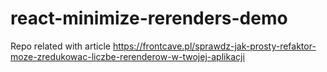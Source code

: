 # react-minimize-rerenders-demo
Repo related with article https://frontcave.pl/sprawdz-jak-prosty-refaktor-moze-zredukowac-liczbe-rerenderow-w-twojej-aplikacji
